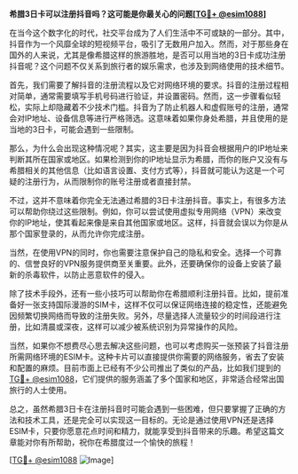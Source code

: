 **希腊3日卡可以注册抖音吗？这可能是你最关心的问题[[TG💪+ @esim1088](https://t.me/s/esim1088)]**

在当今这个数字化的时代，社交平台成为了人们生活中不可或缺的一部分。其中，抖音作为一个风靡全球的短视频平台，吸引了无数用户加入。然而，对于那些身在国外的人来说，尤其是像希腊这样的旅游胜地，是否可以用当地的3日卡成功注册抖音呢？这个问题不仅关系到旅行者的娱乐需求，也涉及到网络使用的技术细节。

首先，我们需要了解抖音的注册流程以及它对网络环境的要求。抖音的注册过程相对简单，通常需要填写手机号码进行验证，并设置密码。然而，这一步骤看似轻松，实际上却隐藏着不少技术门槛。抖音为了防止机器人和虚假账号的注册，通常会对IP地址、设备信息等进行严格筛选。这意味着如果你身处希腊，并且使用的是当地的3日卡，可能会遇到一些限制。

那么，为什么会出现这种情况呢？其实，这主要是因为抖音会根据用户的IP地址来判断其所在国家或地区。如果检测到你的IP地址显示为希腊，而你的账户又没有与希腊相关的其他信息（比如语言设置、支付方式等），抖音就可能认为这是一个可疑的注册行为，从而限制你的账号注册或者直接封禁。

不过，这并不意味着你完全无法通过希腊的3日卡注册抖音。事实上，有很多方法可以帮助你绕过这些限制。例如，你可以尝试使用虚拟专用网络（VPN）来改变你的IP地址，使其看起来像是来自其他国家或地区。这样，抖音就会误以为你是从那个国家登录的，从而允许你完成注册。

当然，在使用VPN的同时，你也需要注意保护自己的隐私和安全。选择一个可靠的、信誉良好的VPN服务提供商至关重要。此外，还要确保你的设备上安装了最新的杀毒软件，以防止恶意软件的侵入。

除了技术手段外，还有一些小技巧可以帮助你在希腊顺利注册抖音。比如，提前准备好一张支持国际漫游的SIM卡，这样不仅可以保证网络连接的稳定性，还能避免因频繁切换网络而导致的注册失败。另外，尽量选择人流量较少的时间段进行注册，比如清晨或深夜，这样可以减少被系统识别为异常操作的风险。

当然，如果你不想费尽心思去解决这些问题，也可以考虑购买一张预装了抖音注册所需网络环境的ESIM卡。这种卡片可以直接提供你需要的网络服务，省去了安装和配置的麻烦。目前市面上已经有不少公司推出了类似的产品，比如我们提到的[TG💪+ @esim1088](https://t.me/s/esim1088)，它们提供的服务涵盖了多个国家和地区，非常适合经常出国旅行的人士使用。

总之，虽然希腊3日卡在注册抖音时可能会遇到一些困难，但只要掌握了正确的方法和技术工具，还是完全可以实现这一目标的。无论是通过使用VPN还是选择ESIM卡，只要你愿意花点时间和精力，就能享受到抖音带来的乐趣。希望这篇文章能对你有所帮助，祝你在希腊度过一个愉快的旅程！

[[TG💪+ @esim1088](https://t.me/s/esim1088) ![Image](https://i.postimg.cc/4NQfJmqS/Snipaste-2025-05-13-00-14-12.png)]